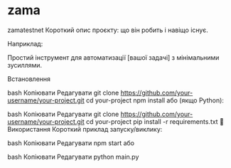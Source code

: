 # zama
zamatestnet
Короткий опис проєкту: що він робить і навіщо існує.

Наприклад:

Простий інструмент для автоматизації [вашої задачі] з мінімальними зусиллями.

Встановлення

bash
Копіювати
Редагувати
git clone https://github.com/your-username/your-project.git
cd your-project
npm install
або (якщо Python):

bash
Копіювати
Редагувати
git clone https://github.com/your-username/your-project.git
cd your-project
pip install -r requirements.txt
📝 Використання
Короткий приклад запуску/виклику:

bash
Копіювати
Редагувати
npm start
або

bash
Копіювати
Редагувати
python main.py
